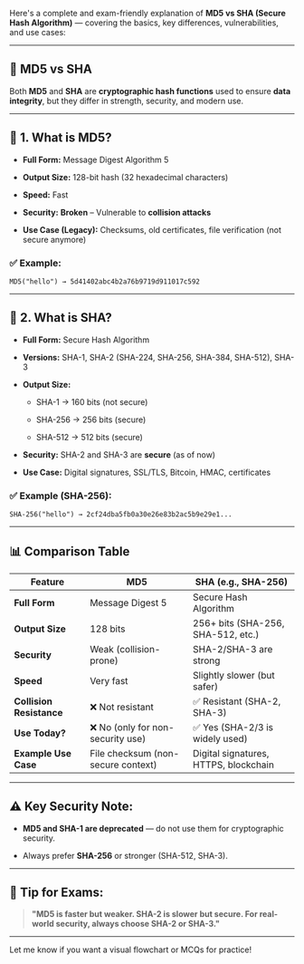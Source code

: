 Here's a complete and exam-friendly explanation of **MD5 vs SHA (Secure Hash Algorithm)** — covering the basics, key differences, vulnerabilities, and use cases:

---

## 🔐 MD5 vs SHA

Both **MD5** and **SHA** are **cryptographic hash functions** used to ensure **data integrity**, but they differ in strength, security, and modern use.

---

## 📌 1. What is MD5?

- **Full Form:** Message Digest Algorithm 5
    
- **Output Size:** 128-bit hash (32 hexadecimal characters)
    
- **Speed:** Fast
    
- **Security:** **Broken** – Vulnerable to **collision attacks**
    
- **Use Case (Legacy):** Checksums, old certificates, file verification (not secure anymore)
    

### ✅ Example:

```plaintext
MD5("hello") → 5d41402abc4b2a76b9719d911017c592
```

---

## 📌 2. What is SHA?

- **Full Form:** Secure Hash Algorithm
    
- **Versions:** SHA-1, SHA-2 (SHA-224, SHA-256, SHA-384, SHA-512), SHA-3
    
- **Output Size:**
    
    - SHA-1 → 160 bits (not secure)
        
    - SHA-256 → 256 bits (secure)
        
    - SHA-512 → 512 bits (secure)
        
- **Security:** SHA-2 and SHA-3 are **secure** (as of now)
    
- **Use Case:** Digital signatures, SSL/TLS, Bitcoin, HMAC, certificates
    

### ✅ Example (SHA-256):

```plaintext
SHA-256("hello") → 2cf24dba5fb0a30e26e83b2ac5b9e29e1...
```

---

## 📊 Comparison Table

|Feature|**MD5**|**SHA (e.g., SHA-256)**|
|---|---|---|
|**Full Form**|Message Digest 5|Secure Hash Algorithm|
|**Output Size**|128 bits|256+ bits (SHA-256, SHA-512, etc.)|
|**Security**|Weak (collision-prone)|SHA-2/SHA-3 are strong|
|**Speed**|Very fast|Slightly slower (but safer)|
|**Collision Resistance**|❌ Not resistant|✅ Resistant (SHA-2, SHA-3)|
|**Use Today?**|❌ No (only for non-security use)|✅ Yes (SHA-2/3 is widely used)|
|**Example Use Case**|File checksum (non-secure context)|Digital signatures, HTTPS, blockchain|

---

## ⚠️ Key Security Note:

- **MD5 and SHA-1 are deprecated** — do not use them for cryptographic security.
    
- Always prefer **SHA-256** or stronger (SHA-512, SHA-3).
    

---

## 🧠 Tip for Exams:

> **"MD5 is faster but weaker. SHA-2 is slower but secure. For real-world security, always choose SHA-2 or SHA-3."**

---

Let me know if you want a visual flowchart or MCQs for practice!

